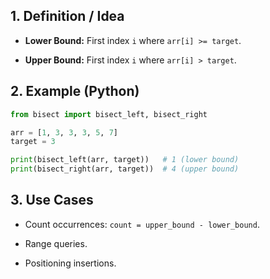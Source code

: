 ## 1. Definition / Idea

- **Lower Bound:** First index `i` where `arr[i] >= target`.
    
- **Upper Bound:** First index `i` where `arr[i] > target`.
    

## 2. Example (Python)

```python
from bisect import bisect_left, bisect_right

arr = [1, 3, 3, 3, 5, 7]
target = 3

print(bisect_left(arr, target))   # 1 (lower bound)
print(bisect_right(arr, target))  # 4 (upper bound)
```

## 3. Use Cases

- Count occurrences: `count = upper_bound - lower_bound`.
    
- Range queries.
    
- Positioning insertions.
    